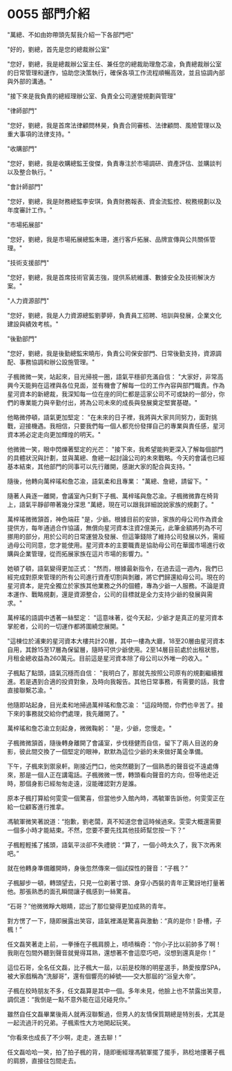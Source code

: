 # 0055 部門介紹

"萬總、不如由妳帶頭先幫我介紹一下各部門吧"

"好的，劉總，首先是您的總裁辦公室"

"您好，劉總，我是總裁辦公室主任、兼任您的總裁助理詹芯渝，負責總裁辦公室的日常管理和運作，協助您決策執行，確保各項工作流程順暢高效，並且協調內部與外部的溝通。"

"接下來是我負責的總經理辦公室、負責全公司運營規劃與管理"

"律師部門"

"您好，劉總，我是首席法律顧問林昊，負責合同審核、法律顧問、風險管理以及重大事項的法律支持。"

"收購部門"

"您好，劉總，我是收購總監王俊傑，負責專注於市場調研、資產評估、並購談判以及整合執行。"

"會計師部門"

"您好，劉總，我是財務總監李安琪，負責財務報表、資金流監控、稅務規劃以及年度審計工作。"

"市場拓展部"

"您好，劉總，我是市場拓展總監朱珊，進行客戶拓展、品牌宣傳與公共關係管理。"

"技術支援部門"

"您好，劉總，我是首席技術官黃志強，提供系統維護、數據安全及技術解決方案。"

"人力資源部門"

"您好，劉總，我是人力資源總監劉夢婷，負責員工招聘、培訓與發展，企業文化建設與績效考核。"

"後勤部門"

"您好，劉總，我是後勤總監宋曉彤，負責公司保安部門、日常後勤支持，資源調配、事務協調和辦公設施管理。"

子楓微微一笑，站起來，目光掃視一圈，語氣平穩卻充滿自信：
"大家好，非常高興今天能夠在這裡與各位見面，並有機會了解每一位的工作內容與部門職責。作為星河資本的新總裁，我深知每一位在座的同仁都是這家公司不可或缺的一部分，你們的專業能力與辛勤付出，將為公司未來的成長與發展奠定堅實基礎。"

他略微停頓，語氣更加堅定：
"在未來的日子裡，我將與大家共同努力，面對挑戰，迎接機遇。我相信，只要我們每一個人都充份發揮自己的專業與責任感，星河資本將必定走向更加輝煌的明天。"

他微微一笑，眼中閃爍著堅定的光芒：
"接下來，我希望能夠更深入了解每個部門的具體狀況與計劃，並與萬總、詹總一起討論公司的未來戰略。今天的會議也已經基本結束，其他部門的同事可以先行離開，感謝大家的配合與支持。"

隨後，他轉向萬梓瑤和詹芯渝，語氣柔和且專業：
"萬總、詹總，請留下。"

隨著人員逐一離開，會議室內只剩下子楓、萬梓瑤與詹芯渝。子楓微微靠在椅背上，語氣平靜卻帶著幾分深思
"萬總，現在可以跟我詳細說說家族的規劃了。"

萬梓瑤微微頷首，神色端莊
"是，少爺。根據目前的安排，家族的母公司作為資金提供方，每年通過合作協議，無償向星河資本注資2億美元，此筆金額將列為不可挪用的部分，用於公司的日常運營及發展、但這筆錢除了維持公司發展以外，需經過母公司同意，您才能使用。星河資本的主要職責是協助母公司在華國市場進行收購與企業管理，從而拓展家族在這片市場的影響力。"


她頓了頓，語氣變得更加正式：
"然而，根據最新指令，在過去這一週內，我們已經完成對原來管理的所有公司進行資產切割與剝離，將它們歸還給母公司。現在的星河資本，是完全獨立於家族其他業務之外的個體，專為少爺一人服務。不論是資本運作、戰略規劃，還是資源整合，公司的目標就是全力支持少爺的發展與需求。"

萬梓瑤的語調中透著一絲堅定：
"這意味著，從今天起，少爺才是真正的星河資本掌舵者，公司的一切運作都將圍繞您展開。"

"這棟位於浦東的星河資本大樓共計20層，其中一樓為大廳，18至20層由星河資本自用，其餘15至17層為保留層，隨時可供少爺使用。2至14層目前處於出租狀態，月租金總收益為260萬元。目前這是星河資本除了母公司以外唯一的收入。"

子楓點了點頭，語氣沉穩而自信：
"我明白了，那就先按照公司原有的規劃繼續推進。若是遇到合適的投資對象，及時向我報告。其他日常事務，有需要的話，我會直接聯繫芯渝。"

他隨即站起身，目光柔和地掃過萬梓瑤和詹芯渝：
"這段時間，你們也辛苦了。接下來的事務就交給你們處理，我先離開了。"

萬梓瑤和詹芯渝立刻起身，微微鞠躬：
"是，少爺，您慢走。"

子楓微微頷首，隨後轉身離開了會議室，步伐穩健而自信，留下了兩人目送的身影，彼此間交換了一個堅定的眼神，默默為這位少爺的未來做好萬全準備。

下午，子楓來到禦泉軒。剛接近門口，他突然聽到了一個熟悉的聲音從不遠處傳來，那是一個人正在講電話。子楓微微一愣，轉頭看向聲音的方向，但等他走近時，那個身影已經匆匆走遠，沒能確認對方是誰。

原本子楓打算給何雯雯一個驚喜，但當他步入館內時，馮毓軍告訴他，何雯雯正在給一位顧客進行推拿。

馮毓軍微笑著說道：“抱歉，劉老闆，真不知道您會這時候過來。雯雯大概還需要一個多小時才能結束。不然，您要不要先找其他技師幫您按一下？”

子楓輕輕搖了搖頭，語氣平淡卻不失禮貌：“算了，一個小時太久了，我下次再來吧。”

就在他轉身準備離開時，身後忽然傳來一個試探性的聲音：“子楓？”

子楓腳步一頓，轉頭望去，只見一位剃著寸頭、身穿小西裝的青年正驚訝地打量著他。那張熟悉的面孔瞬間讓子楓感到一絲驚喜。

“石哥？”他微微睜大眼睛，認出了那位變得更加成熟的青年。

對方愣了一下，隨即展露出笑容，語氣裡滿是驚喜與激動：“真的是你！卧槽，子楓！”

任文磊笑著走上前，一拳捶在子楓肩膀上，啧啧稱奇：“你小子比以前帥多了啊！我剛在包間外聽到聲音就覺得耳熟，還想著不會這麼巧吧，沒想到還真是你！”

這位石哥，全名任文磊，比子楓大一屆，以前是校隊的明星選手，熱愛按摩SPA，被大家戲稱為“洗腳哥”，還有個響亮的綽號——交大那屆的“浴皇大帝”。

子楓在校時朋友不多，任文磊算是其中一個。多年未見，他臉上也不禁露出笑意，調侃道：“我倒是一點不意外能在這兒碰見你。”

雖然自任文磊畢業後兩人就再沒聯繫過，但男人的友情保質期總是特別長，尤其是一起流過汗的兄弟。子楓索性大方地開起玩笑。

“你看來也成長了不少啊，走走，進去聊！”

任文磊哈哈一笑，拍了拍子楓的背，隨即衝經理馮毓軍擺了擺手，熟稔地摟著子楓的肩膀，直接往包間走去。